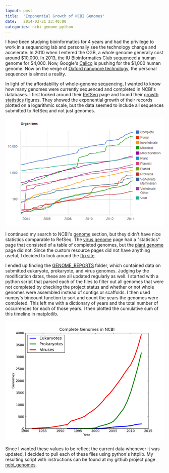 ```yaml
---
layout: post
title:  "Exponential Growth of NCBI Genomes"
date:   2014-03-31 23:40:00
categories: ncbi genome python
---
```


I have been studying bioinformatics for 4 years and had the privilege to work in a sequencing lab and personally see the technology change and accelerate. In 2010 when I entered the CGB, a whole genome generally cost around $10,000. In 2013, the IU Bioinformatics Club sequenced a human genome for $4,000. Now, Google's [Calico](http://business.time.com/2013/09/18/google-extend-human-life/) is pushing for the $1,000 human genome. Now on the verge of [Oxford nanopore technology](https://www.nanoporetech.com/), the personal sequencer is almost a reality.

In light of the affordability of whole-genome sequencing, I wanted to know how many genomes were currently sequenced and completed in NCBI's databases. I first looked around their [RefSeq](http://www.ncbi.nlm.nih.gov/refseq/) page and found their [growth statistics](http://www.ncbi.nlm.nih.gov/refseq/statistics/) figures. They showed the exponential growth of their records plotted on a logarithmic scale, but the data seemed to include all sequences submitted to RefSeq and not just genomes.

![RefSeq figure](/assets/refseq.png)

I continued my search to NCBI's [genome](http://www.ncbi.nlm.nih.gov/genome) section, but they didn't have nice statistics comparable to RefSeq. The [virus genome](http://www.ncbi.nlm.nih.gov/genomes/GenomesHome.cgi?taxid=10239) page had a "statistics" page that consisted of a table of completed genomes, but the [plant genome](http://www.ncbi.nlm.nih.gov/genomes/PLANTS/PlantList.html) page did not. Since the custom resource pages did not have anything useful, I decided to look around the [ftp site](ftp://ftp.ncbi.nlm.nih.gov/genomes/).

I ended up finding the [GENOME_REPORTS](ftp://ftp.ncbi.nlm.nih.gov/genomes/GENOME_REPORTS/) folder, which contained data on submitted eukaryote, prokaryote, and virus genomes. Judging by the modification dates, these are all updated regularly as well. I started with a python script that parsed each of the files to filter out all genomes that were not completed by checking the project status and whether or not whole genomes were assembled instead of contigs or scaffolds. I then used numpy's bincount function to sort and count the years the genomes were completed. This left me with a dictionary of years and the total number of occurrences for each of those years. I then plotted the cumulative sum of this timeline in matplotlib.

![completed genomes](/assets/genome_completed.png)

Since I wanted these values to be reflect the current data whenever it was updated, I decided to pull each of these files using python's httplib. My resulting script with instructions can be found at my github project page [ncbi_genomes](https://github.com/zyndagj/ncbi_genomes).
